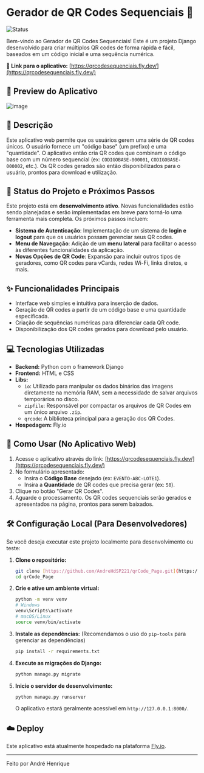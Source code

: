 # Gerador de QR Codes Sequenciais 🚥

![Status](https://img.shields.io/badge/status-em%20desenvolvimento-yellow)

Bem-vindo ao Gerador de QR Codes Sequenciais! Este é um projeto Django desenvolvido para criar múltiplos QR codes de forma rápida e fácil, baseados em um código inicial e uma sequência numérica.

**🚀 Link para o aplicativo:** [https://qrcodesequenciais.fly.dev/](https://qrcodesequenciais.fly.dev/)

## 📸 Preview do Aplicativo

![image](https://github.com/user-attachments/assets/75a43b79-55f5-4824-9b2f-97b9d511215b)

## 📖 Descrição

Este aplicativo web permite que os usuários gerem uma série de QR codes únicos. O usuário fornece um "código base" (um prefixo) e uma "quantidade". O aplicativo então cria QR codes que combinam o código base com um número sequencial (ex: `CODIGOBASE-000001`, `CODIGOBASE-000002`, etc.). Os QR codes gerados são então disponibilizados para o usuário, prontos para download e utilização.

## 🚧 Status do Projeto e Próximos Passos

Este projeto está em **desenvolvimento ativo**. Novas funcionalidades estão sendo planejadas e serão implementadas em breve para torná-lo uma ferramenta mais completa. Os próximos passos incluem:

* **Sistema de Autenticação**: Implementação de um sistema de **login e logout** para que os usuários possam gerenciar seus QR codes.
* **Menu de Navegação**: Adição de um **menu lateral** para facilitar o acesso às diferentes funcionalidades da aplicação.
* **Novas Opções de QR Code**: Expansão para incluir outros tipos de geradores, como QR codes para vCards, redes Wi-Fi, links diretos, e mais.

## ✨ Funcionalidades Principais

* Interface web simples e intuitiva para inserção de dados.
* Geração de QR codes a partir de um código base e uma quantidade especificada.
* Criação de sequências numéricas para diferenciar cada QR code.
* Disponibilização dos QR codes gerados para download pelo usuário.

## 💻 Tecnologias Utilizadas

* **Backend:** Python com o framework Django
* **Frontend:** HTML e CSS
* **Libs:**
    * `io`: Utilizado para manipular os dados binários das imagens diretamente na memória RAM, sem a necessidade de salvar arquivos temporários no disco.
    * `zipfile`: Responsável por compactar os arquivos de QR Codes em um único arquivo `.zip`.
    * `qrcode`: A biblioteca principal para a geração dos QR Codes.
* **Hospedagem:** Fly.io

## 🚀 Como Usar (No Aplicativo Web)

1.  Acesse o aplicativo através do link: [https://qrcodesequenciais.fly.dev/](https://qrcodesequenciais.fly.dev/)
2.  No formulário apresentado:
    * Insira o **Código Base** desejado (ex: `EVENTO-ABC-LOTE1`).
    * Insira a **Quantidade** de QR codes que precisa gerar (ex: `50`).
3.  Clique no botão "Gerar QR Codes".
4.  Aguarde o processamento. Os QR codes sequenciais serão gerados e apresentados na página, prontos para serem baixados.

## 🛠️ Configuração Local (Para Desenvolvedores)

Se você deseja executar este projeto localmente para desenvolvimento ou teste:

1.  **Clone o repositório:**
    ```bash
    git clone [https://github.com/AndreHdSP221/qrCode_Page.git](https://github.com/AndreHdSP221/qrCode_Page.git)
    cd qrCode_Page
    ```

2.  **Crie e ative um ambiente virtual:**
    ```bash
    python -m venv venv
    # Windows
    venv\Scripts\activate
    # macOS/Linux
    source venv/bin/activate
    ```

3.  **Instale as dependências:**
    (Recomendamos o uso do `pip-tools` para gerenciar as dependências)
    ```bash
    pip install -r requirements.txt
    ```

4.  **Execute as migrações do Django:**
    ```bash
    python manage.py migrate
    ```

5.  **Inicie o servidor de desenvolvimento:**
    ```bash
    python manage.py runserver
    ```
    O aplicativo estará geralmente acessível em `http://127.0.0.1:8000/`.

## ☁️ Deploy

Este aplicativo está atualmente hospedado na plataforma [Fly.io](https://fly.io/).

---

Feito por André Henrique
